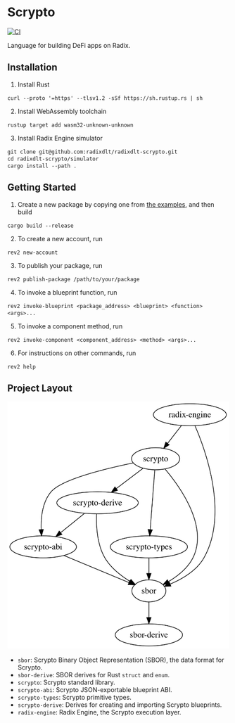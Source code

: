 # Scrypto

[![CI](https://github.com/radixdlt/radixdlt-scrypto/actions/workflows/ci.yml/badge.svg)](https://github.com/radixdlt/radixdlt-scrypto/actions/workflows/ci.yml)

Language for building DeFi apps on Radix.

## Installation

1. Install Rust
```
curl --proto '=https' --tlsv1.2 -sSf https://sh.rustup.rs | sh
```
2. Install WebAssembly toolchain
```
rustup target add wasm32-unknown-unknown
```
3. Install Radix Engine simulator
```
git clone git@github.com:radixdlt/radixdlt-scrypto.git
cd radixdlt-scrypto/simulator
cargo install --path .
```

## Getting Started

1. Create a new package by copying one from [the examples](./examples), and then build
```
cargo build --release
```
2. To create a new account, run
```
rev2 new-account
```
3. To publish your package, run
```
rev2 publish-package /path/to/your/package
```
4. To invoke a blueprint function, run
```
rev2 invoke-blueprint <package_address> <blueprint> <function> <args>...
```
5. To invoke a component method, run
```
rev2 invoke-component <component_address> <method> <args>...
```
6. For instructions on other commands, run
```
rev2 help
```

## Project Layout

![](./assets/crate-dependencies.svg)

- `sbor`: Scrypto Binary Object Representation (SBOR), the data format for Scrypto.
- `sbor-derive`: SBOR derives for Rust `struct` and `enum`.
- `scrypto`: Scrypto standard library.
- `scrypto-abi`: Scrypto JSON-exportable blueprint ABI.
- `scrypto-types`: Scrypto primitive types.
- `scrypto-derive`: Derives for creating and importing Scrypto blueprints.
- `radix-engine`: Radix Engine, the Scrypto execution layer.
